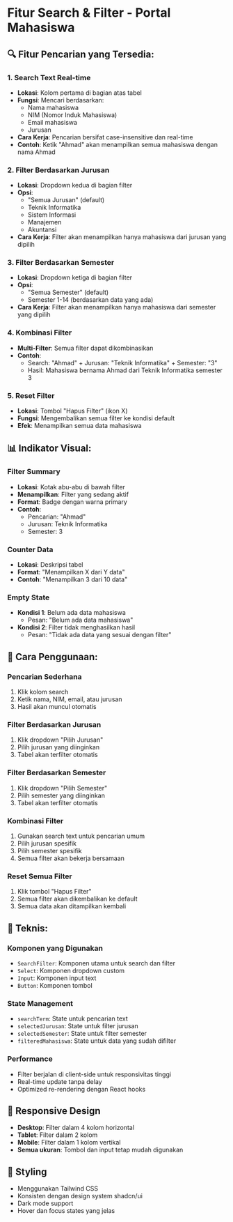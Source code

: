 # Fitur Search & Filter - Portal Mahasiswa

## 🔍 **Fitur Pencarian yang Tersedia:**

### **1. Search Text Real-time**
- **Lokasi**: Kolom pertama di bagian atas tabel
- **Fungsi**: Mencari berdasarkan:
  - Nama mahasiswa
  - NIM (Nomor Induk Mahasiswa)
  - Email mahasiswa
  - Jurusan
- **Cara Kerja**: Pencarian bersifat case-insensitive dan real-time
- **Contoh**: Ketik "Ahmad" akan menampilkan semua mahasiswa dengan nama Ahmad

### **2. Filter Berdasarkan Jurusan**
- **Lokasi**: Dropdown kedua di bagian filter
- **Opsi**: 
  - "Semua Jurusan" (default)
  - Teknik Informatika
  - Sistem Informasi
  - Manajemen
  - Akuntansi
- **Cara Kerja**: Filter akan menampilkan hanya mahasiswa dari jurusan yang dipilih

### **3. Filter Berdasarkan Semester**
- **Lokasi**: Dropdown ketiga di bagian filter
- **Opsi**:
  - "Semua Semester" (default)
  - Semester 1-14 (berdasarkan data yang ada)
- **Cara Kerja**: Filter akan menampilkan hanya mahasiswa dari semester yang dipilih

### **4. Kombinasi Filter**
- **Multi-Filter**: Semua filter dapat dikombinasikan
- **Contoh**: 
  - Search: "Ahmad" + Jurusan: "Teknik Informatika" + Semester: "3"
  - Hasil: Mahasiswa bernama Ahmad dari Teknik Informatika semester 3

### **5. Reset Filter**
- **Lokasi**: Tombol "Hapus Filter" (ikon X)
- **Fungsi**: Mengembalikan semua filter ke kondisi default
- **Efek**: Menampilkan semua data mahasiswa

## 📊 **Indikator Visual:**

### **Filter Summary**
- **Lokasi**: Kotak abu-abu di bawah filter
- **Menampilkan**: Filter yang sedang aktif
- **Format**: Badge dengan warna primary
- **Contoh**: 
  - Pencarian: "Ahmad"
  - Jurusan: Teknik Informatika
  - Semester: 3

### **Counter Data**
- **Lokasi**: Deskripsi tabel
- **Format**: "Menampilkan X dari Y data"
- **Contoh**: "Menampilkan 3 dari 10 data"

### **Empty State**
- **Kondisi 1**: Belum ada data mahasiswa
  - Pesan: "Belum ada data mahasiswa"
- **Kondisi 2**: Filter tidak menghasilkan hasil
  - Pesan: "Tidak ada data yang sesuai dengan filter"

## 🎯 **Cara Penggunaan:**

### **Pencarian Sederhana**
1. Klik kolom search
2. Ketik nama, NIM, email, atau jurusan
3. Hasil akan muncul otomatis

### **Filter Berdasarkan Jurusan**
1. Klik dropdown "Pilih Jurusan"
2. Pilih jurusan yang diinginkan
3. Tabel akan terfilter otomatis

### **Filter Berdasarkan Semester**
1. Klik dropdown "Pilih Semester"
2. Pilih semester yang diinginkan
3. Tabel akan terfilter otomatis

### **Kombinasi Filter**
1. Gunakan search text untuk pencarian umum
2. Pilih jurusan spesifik
3. Pilih semester spesifik
4. Semua filter akan bekerja bersamaan

### **Reset Semua Filter**
1. Klik tombol "Hapus Filter"
2. Semua filter akan dikembalikan ke default
3. Semua data akan ditampilkan kembali

## 🔧 **Teknis:**

### **Komponen yang Digunakan**
- `SearchFilter`: Komponen utama untuk search dan filter
- `Select`: Komponen dropdown custom
- `Input`: Komponen input text
- `Button`: Komponen tombol

### **State Management**
- `searchTerm`: State untuk pencarian text
- `selectedJurusan`: State untuk filter jurusan
- `selectedSemester`: State untuk filter semester
- `filteredMahasiswa`: State untuk data yang sudah difilter

### **Performance**
- Filter berjalan di client-side untuk responsivitas tinggi
- Real-time update tanpa delay
- Optimized re-rendering dengan React hooks

## 📱 **Responsive Design**
- **Desktop**: Filter dalam 4 kolom horizontal
- **Tablet**: Filter dalam 2 kolom
- **Mobile**: Filter dalam 1 kolom vertikal
- **Semua ukuran**: Tombol dan input tetap mudah digunakan

## 🎨 **Styling**
- Menggunakan Tailwind CSS
- Konsisten dengan design system shadcn/ui
- Dark mode support
- Hover dan focus states yang jelas

